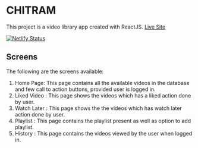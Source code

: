 # CHITRAM

This project is a video library app created with ReactJS.
[Live Site](https://super-praline-0dea59.netlify.app/)

[![Netlify Status](https://api.netlify.com/api/v1/badges/5c31cfa0-e680-412b-9b67-fb42a2a10cab/deploy-status)](https://app.netlify.com/sites/super-praline-0dea59/deploys)

## Screens 

The following are the screens available:

1. Home Page: This page contains all the available videos in the database and few call to action buttons, provided user is logged in.
2. Liked Video : This page shows the videos which has a liked action done by user.
3. Watch Later : This page shows the the videos which has watch later action done by user.
4. Playlist : This page contains the playlist present as well as option to add playlist.
5. History : This page contains the videos viewed by the user when logged in.

